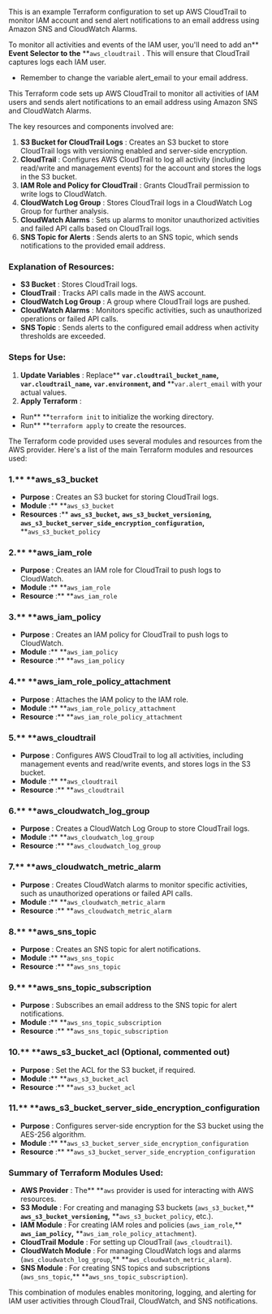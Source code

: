 This is an example Terraform configuration to set up AWS CloudTrail to monitor IAM account and send alert notifications to an email address using Amazon SNS and CloudWatch Alarms.

To monitor all activities and events of the IAM user, you'll need to add an** ****Event Selector** to the** **`aws_cloudtrail` . This will ensure that CloudTrail captures logs each IAM user. 

* Remember to change the variable alert_email to your email address.

This Terraform code sets up AWS CloudTrail to monitor all activities of IAM users and sends alert notifications to an email address using Amazon SNS and CloudWatch Alarms.

The key resources and components involved are:

1. **S3 Bucket for CloudTrail Logs** : Creates an S3 bucket to store CloudTrail logs with versioning enabled and server-side encryption.
2. **CloudTrail** : Configures AWS CloudTrail to log all activity (including read/write and management events) for the account and stores the logs in the S3 bucket.
3. **IAM Role and Policy for CloudTrail** : Grants CloudTrail permission to write logs to CloudWatch.
4. **CloudWatch Log Group** : Stores CloudTrail logs in a CloudWatch Log Group for further analysis.
5. **CloudWatch Alarms** : Sets up alarms to monitor unauthorized activities and failed API calls based on CloudTrail logs.
6. **SNS Topic for Alerts** : Sends alerts to an SNS topic, which sends notifications to the provided email address.

### Explanation of Resources:

* **S3 Bucket** : Stores CloudTrail logs.
* **CloudTrail** : Tracks API calls made in the AWS account.
* **CloudWatch Log Group** : A group where CloudTrail logs are pushed.
* **CloudWatch Alarms** : Monitors specific activities, such as unauthorized operations or failed API calls.
* **SNS Topic** : Sends alerts to the configured email address when activity thresholds are exceeded.

### Steps for Use:

1. **Update Variables** : Replace** **`var.cloudtrail_bucket_name`,** **`var.cloudtrail_name`,** **`var.environment`, and** **`var.alert_email` with your actual values.
2. **Apply Terraform** :

* Run** **`terraform init` to initialize the working directory.
* Run** **`terraform apply` to create the resources.

The Terraform code provided uses several modules and resources from the AWS provider. Here's a list of the main Terraform modules and resources used:

### 1.** ****aws_s3_bucket**

* **Purpose** : Creates an S3 bucket for storing CloudTrail logs.
* **Module** :** **`aws_s3_bucket`
* **Resources** :** **`aws_s3_bucket`,** **`aws_s3_bucket_versioning`,** **`aws_s3_bucket_server_side_encryption_configuration`,** **`aws_s3_bucket_policy`

### 2.** ****aws_iam_role**

* **Purpose** : Creates an IAM role for CloudTrail to push logs to CloudWatch.
* **Module** :** **`aws_iam_role`
* **Resource** :** **`aws_iam_role`

### 3.** ****aws_iam_policy**

* **Purpose** : Creates an IAM policy for CloudTrail to push logs to CloudWatch.
* **Module** :** **`aws_iam_policy`
* **Resource** :** **`aws_iam_policy`

### 4.** ****aws_iam_role_policy_attachment**

* **Purpose** : Attaches the IAM policy to the IAM role.
* **Module** :** **`aws_iam_role_policy_attachment`
* **Resource** :** **`aws_iam_role_policy_attachment`

### 5.** ****aws_cloudtrail**

* **Purpose** : Configures AWS CloudTrail to log all activities, including management events and read/write events, and stores logs in the S3 bucket.
* **Module** :** **`aws_cloudtrail`
* **Resource** :** **`aws_cloudtrail`

### 6.** ****aws_cloudwatch_log_group**

* **Purpose** : Creates a CloudWatch Log Group to store CloudTrail logs.
* **Module** :** **`aws_cloudwatch_log_group`
* **Resource** :** **`aws_cloudwatch_log_group`

### 7.** ****aws_cloudwatch_metric_alarm**

* **Purpose** : Creates CloudWatch alarms to monitor specific activities, such as unauthorized operations or failed API calls.
* **Module** :** **`aws_cloudwatch_metric_alarm`
* **Resource** :** **`aws_cloudwatch_metric_alarm`

### 8.** ****aws_sns_topic**

* **Purpose** : Creates an SNS topic for alert notifications.
* **Module** :** **`aws_sns_topic`
* **Resource** :** **`aws_sns_topic`

### 9.** ****aws_sns_topic_subscription**

* **Purpose** : Subscribes an email address to the SNS topic for alert notifications.
* **Module** :** **`aws_sns_topic_subscription`
* **Resource** :** **`aws_sns_topic_subscription`

### 10.** ****aws_s3_bucket_acl** (Optional, commented out)

* **Purpose** : Set the ACL for the S3 bucket, if required.
* **Module** :** **`aws_s3_bucket_acl`
* **Resource** :** **`aws_s3_bucket_acl`

### 11.** ****aws_s3_bucket_server_side_encryption_configuration**

* **Purpose** : Configures server-side encryption for the S3 bucket using the AES-256 algorithm.
* **Module** :** **`aws_s3_bucket_server_side_encryption_configuration`
* **Resource** :** **`aws_s3_bucket_server_side_encryption_configuration`

### Summary of Terraform Modules Used:

* **AWS Provider** : The** **`aws` provider is used for interacting with AWS resources.
* **S3 Module** : For creating and managing S3 buckets (`aws_s3_bucket`,** **`aws_s3_bucket_versioning`,** **`aws_s3_bucket_policy`, etc.).
* **IAM Module** : For creating IAM roles and policies (`aws_iam_role`,** **`aws_iam_policy`,** **`aws_iam_role_policy_attachment`).
* **CloudTrail Module** : For setting up CloudTrail (`aws_cloudtrail`).
* **CloudWatch Module** : For managing CloudWatch logs and alarms (`aws_cloudwatch_log_group`,** **`aws_cloudwatch_metric_alarm`).
* **SNS Module** : For creating SNS topics and subscriptions (`aws_sns_topic`,** **`aws_sns_topic_subscription`).

This combination of modules enables monitoring, logging, and alerting for IAM user activities through CloudTrail, CloudWatch, and SNS notifications.
